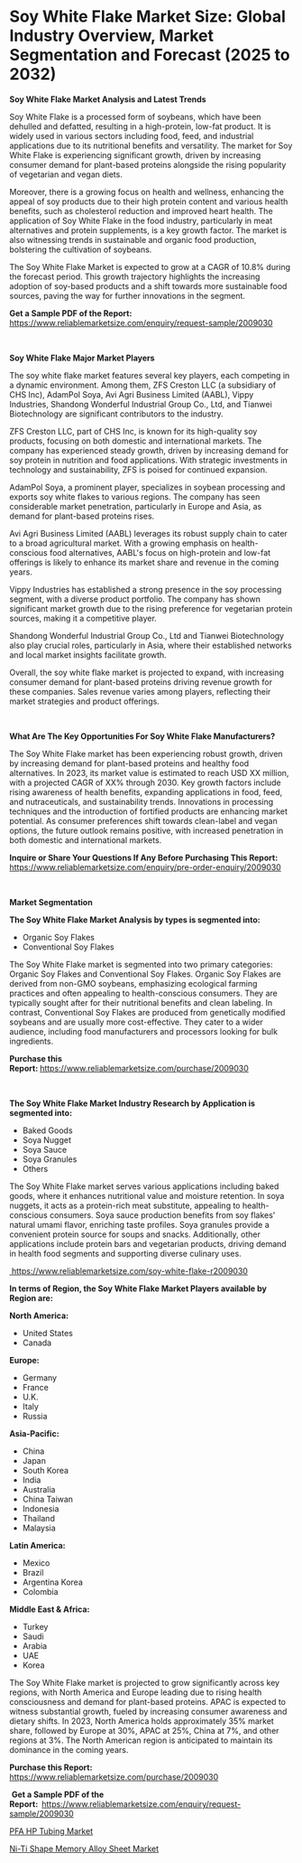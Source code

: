 <p><h1>Soy White Flake Market Size: Global Industry Overview, Market Segmentation and Forecast (2025 to 2032)</h1></p><p><strong>Soy White Flake Market Analysis and Latest Trends</strong></p>
<p><p>Soy White Flake is a processed form of soybeans, which have been dehulled and defatted, resulting in a high-protein, low-fat product. It is widely used in various sectors including food, feed, and industrial applications due to its nutritional benefits and versatility. The market for Soy White Flake is experiencing significant growth, driven by increasing consumer demand for plant-based proteins alongside the rising popularity of vegetarian and vegan diets. </p><p>Moreover, there is a growing focus on health and wellness, enhancing the appeal of soy products due to their high protein content and various health benefits, such as cholesterol reduction and improved heart health. The application of Soy White Flake in the food industry, particularly in meat alternatives and protein supplements, is a key growth factor. The market is also witnessing trends in sustainable and organic food production, bolstering the cultivation of soybeans.</p><p>The Soy White Flake Market is expected to grow at a CAGR of 10.8% during the forecast period. This growth trajectory highlights the increasing adoption of soy-based products and a shift towards more sustainable food sources, paving the way for further innovations in the segment.</p></p>
<p><strong>Get a Sample PDF of the Report:&nbsp;</strong> <a href="https://www.reliablemarketsize.com/enquiry/request-sample/2009030?utm_campaign=2115&utm_medium=2&utm_source=Github&utm_content=ia&utm_term=03042025&utm_id=soy-white-flake">https://www.reliablemarketsize.com/enquiry/request-sample/2009030</a></p>
<p>&nbsp;</p>
<p><strong>Soy White Flake Major Market Players</strong></p>
<p><p>The soy white flake market features several key players, each competing in a dynamic environment. Among them, ZFS Creston LLC (a subsidiary of CHS Inc), AdamPol Soya, Avi Agri Business Limited (AABL), Vippy Industries, Shandong Wonderful Industrial Group Co., Ltd, and Tianwei Biotechnology are significant contributors to the industry.</p><p>ZFS Creston LLC, part of CHS Inc, is known for its high-quality soy products, focusing on both domestic and international markets. The company has experienced steady growth, driven by increasing demand for soy protein in nutrition and food applications. With strategic investments in technology and sustainability, ZFS is poised for continued expansion.</p><p>AdamPol Soya, a prominent player, specializes in soybean processing and exports soy white flakes to various regions. The company has seen considerable market penetration, particularly in Europe and Asia, as demand for plant-based proteins rises. </p><p>Avi Agri Business Limited (AABL) leverages its robust supply chain to cater to a broad agricultural market. With a growing emphasis on health-conscious food alternatives, AABL's focus on high-protein and low-fat offerings is likely to enhance its market share and revenue in the coming years.</p><p>Vippy Industries has established a strong presence in the soy processing segment, with a diverse product portfolio. The company has shown significant market growth due to the rising preference for vegetarian protein sources, making it a competitive player.</p><p>Shandong Wonderful Industrial Group Co., Ltd and Tianwei Biotechnology also play crucial roles, particularly in Asia, where their established networks and local market insights facilitate growth.</p><p>Overall, the soy white flake market is projected to expand, with increasing consumer demand for plant-based proteins driving revenue growth for these companies. Sales revenue varies among players, reflecting their market strategies and product offerings.</p></p>
<p>&nbsp;</p>
<p><strong>What Are The Key Opportunities For Soy White Flake Manufacturers?</strong></p>
<p><p>The Soy White Flake market has been experiencing robust growth, driven by increasing demand for plant-based proteins and healthy food alternatives. In 2023, its market value is estimated to reach USD XX million, with a projected CAGR of XX% through 2030. Key growth factors include rising awareness of health benefits, expanding applications in food, feed, and nutraceuticals, and sustainability trends. Innovations in processing techniques and the introduction of fortified products are enhancing market potential. As consumer preferences shift towards clean-label and vegan options, the future outlook remains positive, with increased penetration in both domestic and international markets.</p></p>
<p><strong>Inquire or Share Your Questions If Any Before Purchasing This Report:</strong> <a href="https://www.reliablemarketsize.com/enquiry/pre-order-enquiry/2009030?utm_campaign=2115&utm_medium=2&utm_source=Github&utm_content=ia&utm_term=03042025&utm_id=soy-white-flake">https://www.reliablemarketsize.com/enquiry/pre-order-enquiry/2009030</a></p>
<p>&nbsp;</p>
<p><strong>Market Segmentation</strong></p>
<p><strong>The Soy White Flake Market Analysis by types is segmented into:</strong></p>
<p><ul><li>Organic Soy Flakes</li><li>Conventional Soy Flakes</li></ul></p>
<p><p>The Soy White Flake market is segmented into two primary categories: Organic Soy Flakes and Conventional Soy Flakes. Organic Soy Flakes are derived from non-GMO soybeans, emphasizing ecological farming practices and often appealing to health-conscious consumers. They are typically sought after for their nutritional benefits and clean labeling. In contrast, Conventional Soy Flakes are produced from genetically modified soybeans and are usually more cost-effective. They cater to a wider audience, including food manufacturers and processors looking for bulk ingredients.</p></p>
<p><strong>Purchase this Report:&nbsp;</strong><a href="https://www.reliablemarketsize.com/purchase/2009030?utm_campaign=2115&utm_medium=2&utm_source=Github&utm_content=ia&utm_term=03042025&utm_id=soy-white-flake">https://www.reliablemarketsize.com/purchase/2009030</a></p>
<p>&nbsp;</p>
<p><strong>The Soy White Flake Market Industry Research by Application is segmented into:</strong></p>
<p><ul><li>Baked Goods</li><li>Soya Nugget</li><li>Soya Sauce</li><li>Soya Granules</li><li>Others</li></ul></p>
<p><p>The Soy White Flake market serves various applications including baked goods, where it enhances nutritional value and moisture retention. In soya nuggets, it acts as a protein-rich meat substitute, appealing to health-conscious consumers. Soya sauce production benefits from soy flakes' natural umami flavor, enriching taste profiles. Soya granules provide a convenient protein source for soups and snacks. Additionally, other applications include protein bars and vegetarian products, driving demand in health food segments and supporting diverse culinary uses.</p></p>
<p><a href="https://www.reliablemarketsize.com/soy-white-flake-r2009030?utm_campaign=2115&utm_medium=2&utm_source=Github&utm_content=ia&utm_term=03042025&utm_id=soy-white-flake">&nbsp;https://www.reliablemarketsize.com/soy-white-flake-r2009030</a></p>
<p><strong>In terms of Region, the Soy White Flake Market Players available by Region are:</strong></p>
<p>
    <p> <strong> North America: </strong>
        <ul>
            <li>United States</li>
            <li>Canada</li>
        </ul>
        </p> 
    <p> <strong> Europe: </strong>
        <ul>
            <li>Germany</li>
            <li>France</li>
            <li>U.K.</li>
            <li>Italy</li>
            <li>Russia</li>
        </ul>
        </p> 
    <p> <strong> Asia-Pacific: </strong>
        <ul>
            <li>China</li>
            <li>Japan</li>
            <li>South Korea</li>
            <li>India</li>
            <li>Australia</li>
            <li>China Taiwan</li>
            <li>Indonesia</li>
            <li>Thailand</li>
            <li>Malaysia</li>
        </ul>
        </p> 
    <p> <strong> Latin America: </strong>
        <ul>
            <li>Mexico</li>
            <li>Brazil</li>
            <li>Argentina Korea</li>
            <li>Colombia</li>
        </ul>
        </p> 
    <p> <strong> Middle East & Africa: </strong>
        <ul>
            <li>Turkey</li>
            <li>Saudi</li>
            <li>Arabia</li>
            <li>UAE</li>
            <li>Korea</li>
        </ul>
    </p>
    </p>
<p><p>The Soy White Flake market is projected to grow significantly across key regions, with North America and Europe leading due to rising health consciousness and demand for plant-based proteins. APAC is expected to witness substantial growth, fueled by increasing consumer awareness and dietary shifts. In 2023, North America holds approximately 35% market share, followed by Europe at 30%, APAC at 25%, China at 7%, and other regions at 3%. The North American region is anticipated to maintain its dominance in the coming years.</p></p>
<p><strong>Purchase this Report: </strong><a href="https://www.reliablemarketsize.com/purchase/2009030?utm_campaign=2115&utm_medium=2&utm_source=Github&utm_content=ia&utm_term=03042025&utm_id=soy-white-flake">https://www.reliablemarketsize.com/purchase/2009030</a></p>
<p>&nbsp;<strong>Get a Sample PDF of the Report:&nbsp;&nbsp;</strong><a href="https://www.reliablemarketsize.com/enquiry/request-sample/2009030?utm_campaign=2115&utm_medium=2&utm_source=Github&utm_content=ia&utm_term=03042025&utm_id=soy-white-flake">https://www.reliablemarketsize.com/enquiry/request-sample/2009030</a></p>
<p><strong></strong></p>
<p><p><a href="https://github.com/sofayahoo2023/Market-Research-Report-List-7/blob/main/pfa-hp-tubing-market.md?utm_campaign=2115&utm_medium=2&utm_source=Github&utm_content=ia&utm_term=03042025&utm_id=soy-white-flake">PFA HP Tubing Market</a></p><p><a href="https://github.com/wwwkeltoum/Market-Research-Report-List-5/blob/main/ni-ti-shape-memory-alloy-sheet-market.md?utm_campaign=2115&utm_medium=2&utm_source=Github&utm_content=ia&utm_term=03042025&utm_id=soy-white-flake">Ni-Ti Shape Memory Alloy Sheet Market</a></p></p>
